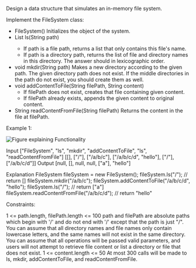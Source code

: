 Design a data structure that simulates an in-memory file system.

Implement the FileSystem class:

- FileSystem() Initializes the object of the system.
- List<String> ls(String path)
    - If path is a file path, returns a list that only contains this file's name.
    - If path is a directory path, returns the list of file and directory names in this directory.
  The answer should in lexicographic order.
- void mkdir(String path) Makes a new directory according to the given path. The given directory path does not exist. If the middle directories in the path do not exist, you should create them as well.
- void addContentToFile(String filePath, String content)
    - If filePath does not exist, creates that file containing given content.
    - If filePath already exists, appends the given content to original content.
- String readContentFromFile(String filePath) Returns the content in the file at filePath.
 

Example 1:

![Figure explaining Functionality](https://assets.leetcode.com/uploads/2021/04/28/filesystem.png)

  Input
  ["FileSystem", "ls", "mkdir", "addContentToFile", "ls", "readContentFromFile"]
  [[], ["/"], ["/a/b/c"], ["/a/b/c/d", "hello"], ["/"], ["/a/b/c/d"]]
  Output
  [null, [], null, null, ["a"], "hello"]

  Explanation
  FileSystem fileSystem = new FileSystem();
  fileSystem.ls("/");                         // return []
  fileSystem.mkdir("/a/b/c");
  fileSystem.addContentToFile("/a/b/c/d", "hello");
  fileSystem.ls("/");                         // return ["a"]
  fileSystem.readContentFromFile("/a/b/c/d"); // return "hello"
 

Constraints:

1 <= path.length, filePath.length <= 100
path and filePath are absolute paths which begin with '/' and do not end with '/' except that the path is just "/".
You can assume that all directory names and file names only contain lowercase letters, and the same names will not exist in the same directory.
You can assume that all operations will be passed valid parameters, and users will not attempt to retrieve file content or list a directory or file that does not exist.
1 <= content.length <= 50
At most 300 calls will be made to ls, mkdir, addContentToFile, and readContentFromFile.